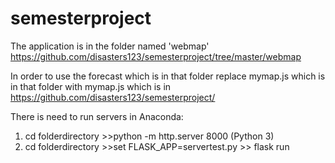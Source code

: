 # semesterproject
The application is in the folder named 'webmap'
  https://github.com/disasters123/semesterproject/tree/master/webmap

In order to use the forecast which is in that folder replace mymap.js which is in that folder with mymap.js which is in
  https://github.com/disasters123/semesterproject/  

There is need to run servers in Anaconda:
  1. cd folderdirectory >>python -m http.server 8000 (Python 3) 
  2. cd folderdirectory >>set FLASK_APP=servertest.py >> flask run
